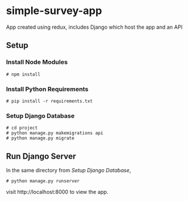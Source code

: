 # simple-survey-app

App created using redux, includes Django which host the app and an API

## Setup

### Install Node Modules

```
# npm install
```

### Install Python Requirements

```
# pip install -r requirements.txt
```

### Setup Django Database

```
# cd project
# python manage.py makemigrations api
# python manage.py migrate
```

## Run Django Server

In the same directory from _Setup Django Database_,

```
# python manage.py runserver
```

visit http://localhost:8000 to view the app.
